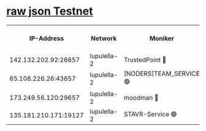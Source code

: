 [raw json Testnet](https://rpc-check.jaclalt.stavr.tech/jaclalt/rpc-jaclalt-result.json)
=

<table><tr><th>IP-Address</th><th>Network</th><th>Moniker</th><th>Latest Block Height</th><th>Earliest Block Height</th><th>Catching Up</th><th>Tx Index</th><th>Voting Power</th><th>Scan Time</th></tr><tr><td>142.132.202.92:26857</td><td>lupulella-2</td><td>TrustedPoint 🔴</td><td>6704319</td><td>6282001</td><td>False</td><td>off</td><td>5</td><td>2024-02-17T04:31:03.140561282UTC</td></tr><tr><td>65.108.226.26:43657</td><td>lupulella-2</td><td>[NODERS]TEAM_SERVICE 🟢</td><td>6704320</td><td>6282001</td><td>False</td><td>on</td><td>0</td><td>2024-02-17T04:31:03.524826532UTC</td></tr><tr><td>173.249.56.120:29657</td><td>lupulella-2</td><td>moodman 🔴</td><td>6704319</td><td>6604319</td><td>False</td><td>off</td><td>940134</td><td>2024-02-17T04:31:02.878807366UTC</td></tr><tr><td>135.181.210.171:19127</td><td>lupulella-2</td><td>STAVR-Service 🟢</td><td>6704318</td><td>6702001</td><td>False</td><td>on</td><td>0</td><td>2024-02-17T04:30:56.443517387UTC</td></tr></table>
